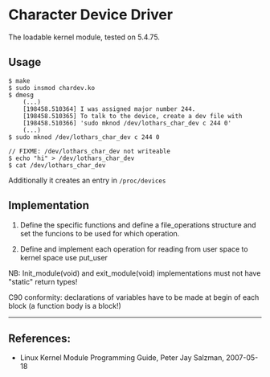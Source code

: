 # Character Device Driver

The loadable kernel module, tested on 5.4.75.  

## Usage
```
$ make
$ sudo insmod chardev.ko
$ dmesg
    (...)
    [198458.510364] I was assigned major number 244.
    [198458.510365] To talk to the device, create a dev file with
    [198458.510366] 'sudo mknod /dev/lothars_char_dev c 244 0'
    (...)
$ sudo mknod /dev/lothars_char_dev c 244 0

// FIXME: /dev/lothars_char_dev not writeable                  
$ echo "hi" > /dev/lothars_char_dev
$ cat /dev/lothars_char_dev
```

Additionally it creates an entry in `/proc/devices`  


## Implementation

 1. Define the specific functions and define a file_operations structure and set the funcions to be used for which operation.  

 2. Define and implement each operation for reading from user space to kernel space use put_user  

NB: Init_module(void) and exit_module(void) implementations must not have "static" return types!  

C90 conformity: declarations of variables have to be made at begin of each block (a function body is a block!)  

---

## References:
 * Linux Kernel Module Programming Guide, Peter Jay Salzman, 2007-05-18
